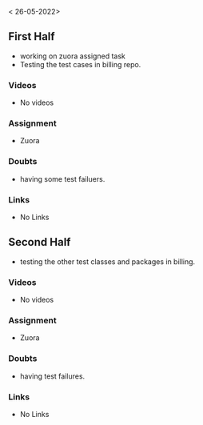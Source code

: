< 26-05-2022>

## First Half
- working on zuora assigned task 
- Testing the test cases in billing repo.

### Videos
- No videos

### Assignment 
- Zuora

### Doubts
- having some test failuers.

### Links
- No Links

## Second Half
- testing the other test classes and packages in billing. 

### Videos
- No videos

### Assignment 
- Zuora

### Doubts
- having test failures.

### Links
- No Links

